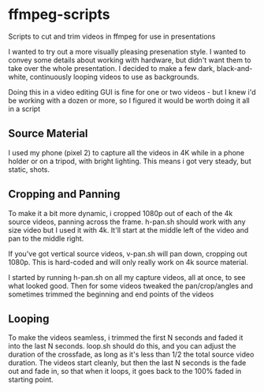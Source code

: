 # ffmpeg-scripts
Scripts to cut and trim videos in ffmpeg for use in presentations


I wanted to try out a more visually pleasing presenation style. I wanted to convey some details about working with hardware, but didn't want them to take over the whole presentation. I decided to make a few dark, black-and-white, continuously looping videos to use as backgrounds. 

Doing this in a video editing GUI is fine for one or two videos - but I knew i'd be working with a dozen or more, so I figured it would be worth doing it all in a script

## Source Material
I used my phone (pixel 2) to capture all the videos in 4K while in a phone holder or on a tripod, with bright lighting. This means i got very steady, but static, shots.

## Cropping and Panning
To make it a bit more dynamic, i cropped 1080p out of each of the 4k source videos, panning across the frame. h-pan.sh should work with any size video but I used it with 4k. It'll start at the middle left of the video and pan to the middle right.

If you've got vertical source videos, v-pan.sh will pan down, cropping out 1080p. This is hard-coded and will only really work on 4k source material.

I started by running h-pan.sh on all my capture videos, all at once, to see what looked good. Then for some videos tweaked the pan/crop/angles and sometimes trimmed the beginning and end points of the videos

## Looping
To make the videos seamless, i trimmed the first N seconds and faded it into the last N seconds. loop.sh should do this, and you can adjust the duration of the crossfade, as long as it's less than 1/2 the total source video duration. The videos start cleanly, but then the last N seconds is the fade out and fade in, so that when it loops, it goes back to the 100% faded in starting point. 

